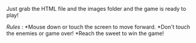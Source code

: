 Just grab the HTML file and the images folder and the game is ready to play!

_Rules_ : 
*Mouse down or touch the screen to move forward.
*Don't touch the enemies or game over!
*Reach the sweet to win the game!
